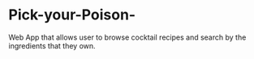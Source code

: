 # Pick-your-Poison-
Web App that allows user to browse cocktail recipes and search by the ingredients that they own.
